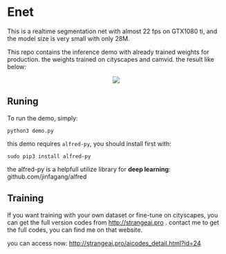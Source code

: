 # Enet

This is a realtime segmentation net with almost 22 fps on GTX1080 ti, and the model size is very
small with only 28M. 

This repo contains the inference demo with already trained weights for production. the weights
trained on cityscapes and camvid. the result like below:

<div align=center><img src="https://s1.ax1x.com/2018/12/07/F1OKLF.gif"/></div>


## Runing

To run the demo, simply:

```
python3 demo.py
```

this demo requires `alfred-py`, you should install first with:

```
sudo pip3 install alfred-py
```
the alfred-py is a helpfull utilize library for **deep learning**: github.com/jinfagang/alfred




## Training



If you want training with your own dataset or fine-tune on cityscapes, you can get the full version codes from http://strangeai.pro .  contact me to get the full codes, you can find me on that website.

you can access now: http://strangeai.pro/aicodes_detail.html?id=24
